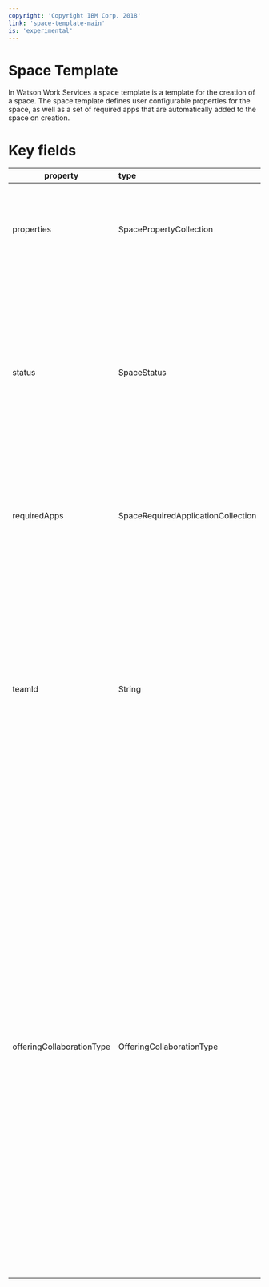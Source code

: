 ```yaml
---
copyright: 'Copyright IBM Corp. 2018'
link: 'space-template-main'
is: 'experimental'
---
```


# Space Template

In Watson Work Services a space template is a template for the creation of a space.
The space template defines user configurable properties for the space, 
as well as a set of required apps that are automatically added to the space on creation.

# Key fields

| property      | type          | description  |
| ------------- |:------------- |:-----|
| properties |SpacePropertyCollection |There are three types of properties in a space template: List, Boolean, and Text.|
| status |SpaceStatus |Status is a top-level list style attribute on the template. Status consists of a list of values that can be used to describe the state of the space; for example, open, closed, archived.|
| requiredApps |SpaceRequiredApplicationCollection |Required apps define a set of applications (by ID) that are added to each new space on creation.|
| teamId |String |The id of the team in which the space will be created, derived either from the offering with which the template is associated (in the case of an offering template) or from the user who created the template (in the case of a user-created custom template)|
| offeringCollaborationType |OfferingCollaborationType |The type of offering with which the space will be associated, derived either from the offering with which the template is associated (in the case of an offering template) or from the user who created the template (in the case of a user-created custom template). An offering defines the capabilities granted to users with a subscription to a given product. The two broad types of offering are `PERSONAL` and `TEAM`. A user with a subscription to a `TEAM` offering belongs to a team.
